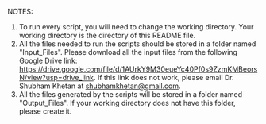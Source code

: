NOTES: 
1. To run every script, you will need to change the working directory. Your working directory is the directory of this README file. 
2. All the files needed to run the scripts should be stored in a folder named "Input_Files". Please download all the input files from the following Google Drive link: https://drive.google.com/file/d/1AUrkY9M30eueYc40Pf0s9ZzmKMBeorsN/view?usp=drive_link. If this link does not work, please email Dr. Shubham Khetan at shubhamkhetan@gmail.com. 
3. All the files generated by the scripts will be stored in a folder named "Output_Files". If your working directory does not have this folder, please create it. 
